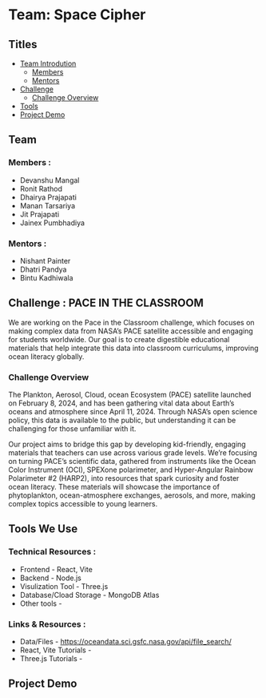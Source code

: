 # Team: Space Cipher

## Titles
- [Team Introdution](#Team)
  - [Members](#Members)
  - [Mentors](#Mentors)
- [Challenge](#Challenge--PACE-IN-THE-CLASSROOM)
  - [Challenge Overview](#Challenge-Overview)
- [Tools](#Tools-We-Use)
- [Project Demo](#Project-Demo)

## Team
### Members :
- Devanshu Mangal
- Ronit Rathod
- Dhairya Prajapati
- Manan Tarsariya
- Jit Prajapati
- Jainex Pumbhadiya

### Mentors :
- Nishant Painter
- Dhatri Pandya
- Bintu Kadhiwala 

## Challenge : PACE IN THE CLASSROOM
We are working on the Pace in the Classroom challenge, which focuses on making complex data from NASA’s PACE satellite accessible and engaging for students worldwide. Our goal is to create digestible educational materials that help integrate this data into classroom curriculums, improving ocean literacy globally.

### Challenge Overview
The Plankton, Aerosol, Cloud, ocean Ecosystem (PACE) satellite launched on February 8, 2024, and has been gathering vital data about Earth’s oceans and atmosphere since April 11, 2024. Through NASA’s open science policy, this data is available to the public, but understanding it can be challenging for those unfamiliar with it.

Our project aims to bridge this gap by developing kid-friendly, engaging materials that teachers can use across various grade levels. We’re focusing on turning PACE’s scientific data, gathered from instruments like the Ocean Color Instrument (OCI), SPEXone polarimeter, and Hyper-Angular Rainbow Polarimeter #2 (HARP2), into resources that spark curiosity and foster ocean literacy. These materials will showcase the importance of phytoplankton, ocean-atmosphere exchanges, aerosols, and more, making complex topics accessible to young learners.

## Tools We Use
### Technical Resources :
- Frontend - React, Vite
- Backend - Node.js
- Visulization Tool - Three.js
- Database/Cload Storage - MongoDB Atlas
- Other tools - 

### Links & Resources :
- Data/Files - https://oceandata.sci.gsfc.nasa.gov/api/file_search/
- React, Vite Tutorials -
- Three.js Tutorials -

## Project Demo
